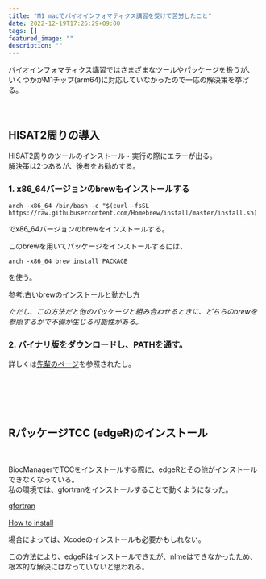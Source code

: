 ```yaml
---
title: "M1 macでバイオインフォマティクス講習を受けて苦労したこと"
date: 2022-12-19T17:26:29+09:00
tags: []
featured_image: ""
description: ""
---
```


バイオインフォマティクス講習ではさまざまなツールやパッケージを扱うが、  
いくつかがM1チップ(arm64)に対応していなかったので一応の解決策を挙げる。  
 <br><br>


## HISAT2周りの導入  

HISAT2周りのツールのインストール・実行の際にエラーが出る。  
解決策は2つあるが、後者をお勧めする。


### 1. x86_64バージョンのbrewもインストールする  


```
arch -x86_64 /bin/bash -c "$(curl -fsSL 
https://raw.githubusercontent.com/Homebrew/install/master/install.sh)
```
でx86_64バージョンのbrewをインストールする。  



このbrewを用いてパッケージをインストールするには、  
```
arch -x86_64 brew install PACKAGE
```
を使う。




[参考:古いbrewのインストールと動かし方](https://blog.mksc.jp/contents/apple-silicon/)

*ただし、この方法だと他のパッケージと組み合わせるときに、どちらのbrewを参照するかで不備が生じる可能性がある。*



### 2. バイナリ版をダウンロードし、PATHを通す。

詳しくは[先輩のページ](https://notemy.netlify.app/trouble-shooting/mac-architecture/)を参照されたし。  


<br>
<br>
<br>
<br>




## RパッケージTCC (edgeR)のインストール

<br>

BiocManagerでTCCをインストールする際に、edgeRとその他がインストールできなくなっている。  
私の環境では、gfortranをインストールすることで動くようになった。

[gfortran](https://github.com/fxcoudert/gfortran-for-macOS/releases)  
<br>
[How to install](file:///Volumes/gfortran-ARM-12.2-Ventura/README.html)

場合によっては、Xcodeのインストールも必要かもしれない。

この方法により、edgeRはインストールできたが、nlmeはできなかったため、根本的な解決にはなっていないと思われる。
